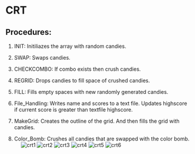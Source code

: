 # CRT

## Procedures:
1.	INIT:
Initiliazes the array with random candies.

2.	SWAP:
Swaps candies.

3.	CHECKCOMBO:
If combo exists then crush candies.

4.	REGRID:
Drops candies to fill space of crushed candies.

5.	FILL:
Fills empty spaces with new randomly generated candies.

6.	File_Handling:
Writes name and scores to a text file. Updates highscore if current score is greater than textfile highscore.

7.	MakeGrid:
Creates the outline of the grid. And then fills the grid with candies.

8.	Color_Bomb:
Crushes all candies that are swapped with the color bomb.
 
![crt1](https://user-images.githubusercontent.com/88310782/229896552-d015bc6f-6fa8-4b1f-aaa0-78cc6ad8af90.jpg)
![crt2](https://user-images.githubusercontent.com/88310782/229896603-86e9416b-3d74-4057-a834-682014d864ae.png)
![crt3](https://user-images.githubusercontent.com/88310782/229896635-3d27486b-0d28-4f91-8b24-a745b4559eea.png)
![crt4](https://user-images.githubusercontent.com/88310782/229896668-18b39913-8f6a-4291-9bcf-483e6fc9ef4f.png)
![crt5](https://user-images.githubusercontent.com/88310782/229896703-b32aee77-83ba-4ed4-bf37-ef03fa5e000d.png)
![crt6](https://user-images.githubusercontent.com/88310782/229896427-231a1c8f-f3cd-4fb2-bf79-d8aa3ecb8fc8.png)
      
